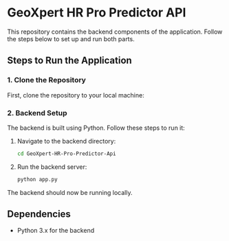 # GeoXpert HR Pro Predictor API

This repository contains the backend components of the application. Follow the steps below to set up and run both parts.

## Steps to Run the Application

### 1. Clone the Repository

First, clone the repository to your local machine:

### 2. Backend Setup

The backend is built using Python. Follow these steps to run it:

1. Navigate to the backend directory:

    ```bash
    cd GeoXpert-HR-Pro-Predictor-Api
    ```

2. Run the backend server:

    ```bash
    python app.py
    ```

The backend should now be running locally.

## Dependencies

- Python 3.x for the backend
